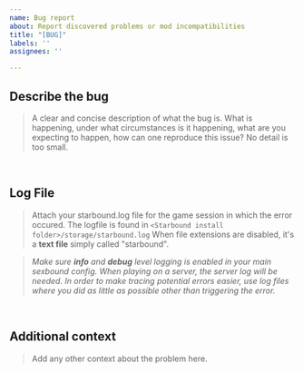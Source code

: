 ```yaml
---
name: Bug report
about: Report discovered problems or mod incompatibilities
title: "[BUG]"
labels: ''
assignees: ''

---
```


## Describe the bug
> A clear and concise description of what the bug is. What is happening, under what circumstances is it happening, what are you expecting to happen, how can one reproduce this issue? No detail is too small.

<br>

## Log File
> Attach your starbound.log file for the game session in which the error occured.
> The logfile is found in `<Starbound install folder>/storage/starbound.log`
> When file extensions are disabled, it's a **text file** simply called "starbound".

> *Make sure **info** and **debug** level logging is enabled in your main sexbound config.*
> *When playing on a server, the server log will be needed.*
> *In order to make tracing potential errors easier, use log files where you did as little as possible other than triggering the error.*

<br>

## Additional context
> Add any other context about the problem here.

<br>
